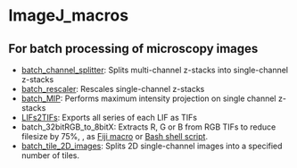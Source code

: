 # ImageJ_macros
## For batch processing of microscopy images

* [batch_channel_splitter](https://raw.githubusercontent.com/marco-meer/ImageJ_macros/main/batch_splitter.ijm): Splits multi-channel z-stacks into single-channel z-stacks
* [batch_rescaler](https://raw.githubusercontent.com/marco-meer/ImageJ_macros/main/batch_rescaler.ijm): Rescales single-channel z-stacks
* [batch_MIP](https://raw.githubusercontent.com/marco-meer/ImageJ_macros/main/batch_MIP.ijm): Performs maximum intensity projection on single channel z-stacks
* [LIFs2TIFs](https://raw.githubusercontent.com/marco-meer/ImageJ_macros/main/LIFs2TIFs.ijm): Exports all series of each LIF as TIFs
* batch_32bitRGB_to_8bitX: Extracts R, G or B from RGB TIFs to reduce filesize by 75%, , as [Fiji macro](https://raw.githubusercontent.com/marco-meer/ImageJ_macros/main/batch_32bitRGB_to_8bitX.ijm) or [Bash shell script](https://raw.githubusercontent.com/marco-meer/ImageJ_macros/main/batch_32bitRGB_to_8bitX.sh).
* [batch_tile_2D_images](https://raw.githubusercontent.com/marco-meer/ImageJ_macros/main/batch_tile_2D_images.ijm): Splits 2D single-channel images into a specified number of tiles.
